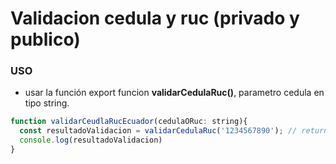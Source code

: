 # Validacion cedula y ruc (privado y publico)
###  USO

- usar la función export funcion **validarCedulaRuc()**, parametro cedula en tipo string.

```javascript
function validarCeudlaRucEcuador(cedulaORuc: string){
  const resultadoValidacion = validarCedulaRuc('1234567890'); // return boolean
  console.log(resultadoValidacion)
}
```
